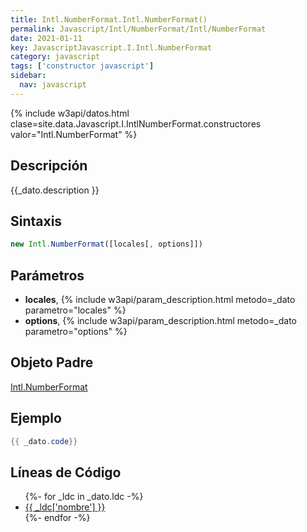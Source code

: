 ```yaml
---
title: Intl.NumberFormat.Intl.NumberFormat()
permalink: Javascript/Intl/NumberFormat/Intl/NumberFormat
date: 2021-01-11
key: JavascriptJavascript.I.Intl.NumberFormat
category: javascript
tags: ['constructor javascript']
sidebar: 
  nav: javascript
---
```


{% include w3api/datos.html clase=site.data.Javascript.I.IntlNumberFormat.constructores valor="Intl.NumberFormat" %}

## Descripción
{{_dato.description }}

## Sintaxis
~~~javascript
new Intl.NumberFormat([locales[, options]])
~~~

## Parámetros
* **locales**,  {% include w3api/param_description.html metodo=_dato parametro="locales" %}
* **options**,  {% include w3api/param_description.html metodo=_dato parametro="options" %}

## Objeto Padre
[Intl.NumberFormat](/Javascript/Intl/NumberFormat/)

## Ejemplo
~~~java
{{ _dato.code}}
~~~

## Líneas de Código
<ul>
{%- for _ldc in _dato.ldc -%}
   <li>
       <a href="{{_ldc['url'] }}">{{ _ldc['nombre'] }}</a>
   </li>
{%- endfor -%}
</ul>
